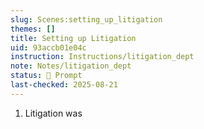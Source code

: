 ```yaml
---
slug: Scenes:setting_up_litigation
themes: []
title: Setting up Litigation
uid: 93accb01e04c
instruction: Instructions/litigation_dept
note: Notes/litigation_dept
status: 💬 Prompt
last-checked: 2025-08-21
---
```

1. Litigation was
